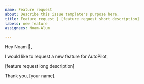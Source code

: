 ```yaml
---
name: Feature request
about: Describe this issue template's purpose here.
title: Feature request | [feature request short description]
labels: new feature
assignees: Noam-Alum

---
```


Hey Noam :wave:,

I would like to request a new feature for AutoPilot,

[feature request long description]

Thank you, [your name].
